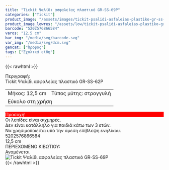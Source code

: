 ```yaml
---
title: "Tickit Ψαλίδι ασφαλείας πλαστικό GR-SS-69P"
categories: ["Tickit"]
product_image: "/assets/images/tickit-psalidi-asfaleias-plastiko-gr-ss-69p.jpg"
product_image_lowres: "/assets/low/tickit-psalidi-asfaleias-plastiko-gr-ss-69p.jpg"
barcode: "5202576866584"
varos: "12,5 cm"
bar_img: "/media/svg/barcode.svg"
var_img: "/media/svg/dcm.svg"
gencat: ["Όροφος"]
tags: ["Σχολικά είδη"]
---
```

{{< rawhtml >}}

<div class="sload709"><div class="product"><div id="sistatika">Περιγραφή:</div><div class="alltext">Tickit Ψαλίδι ασφαλείας πλαστικό GR-SS-62P</div><table id="diatable" style="margin-bottom:18px"><tbody><tr><td>Μήκος: 12,5 cm</td><td>Τύπος μύτης: στρογγυλή</td></tr><tr><td colspan="2">Εύκολο στη χρήση</td></tr></tbody></table><div id="loipa" style="background:red;color:#fff">Προσοχή!</div><div class="alltext">Οι λεπίδες είναι αιχμηρές.<br>Δεν είναι κατάλληλο για παιδιά κάτω των 3 ετών.<br>Να χρησιμοποιείται υπό την άμεση επίβλεψη ενηλίκου.</div><div id="barcode"><div id="barimage1"></div><span id="bartext">5202576866584</span></div><div id="varos"><div id="dimimg"></div><span id="varostext">12,5 cm</span></div><div id="kivotio">ΠΕΡΙΕΧΟΜΕΝΟ ΚΙΒΩΤΙΟΥ:<br>Αναμένεται</div><div class="pimg"><img alt="Tickit Ψαλίδι ασφαλείας πλαστικό GR-SS-69P" title="Tickit Ψαλίδι ασφαλείας πλαστικό GR-SS-69P" src="/assets/images/tickit-psalidi-asfaleias-plastiko-gr-ss-69p.jpg"></div></div></div>
{{< /rawhtml >}}


